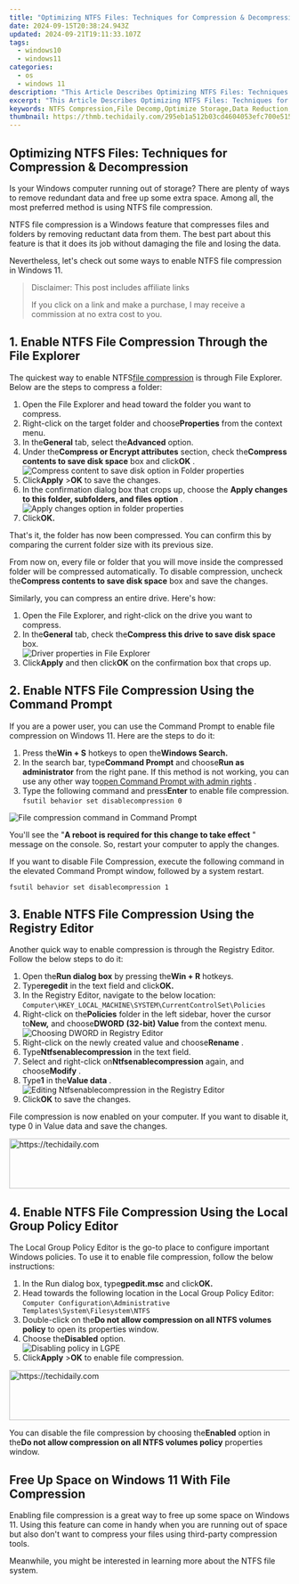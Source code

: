 ```yaml
---
title: "Optimizing NTFS Files: Techniques for Compression & Decompression"
date: 2024-09-15T20:38:24.943Z
updated: 2024-09-21T19:11:33.107Z
tags:
  - windows10
  - windows11
categories:
  - os
  - windows 11
description: "This Article Describes Optimizing NTFS Files: Techniques for Compression & Decompression"
excerpt: "This Article Describes Optimizing NTFS Files: Techniques for Compression & Decompression"
keywords: NTFS Compression,File Decomp,Optimize Storage,Data Reduction,NTFS Efficiency,NTFS File Tech,Filespace Savings
thumbnail: https://thmb.techidaily.com/295eb1a512b03cd4604053efc700e515a23fe08d7898031d0786b31b79d36b64.jpg
---
```


## Optimizing NTFS Files: Techniques for Compression & Decompression

 Is your Windows computer running out of storage? There are plenty of ways to remove redundant data and free up some extra space. Among all, the most preferred method is using NTFS file compression.

 NTFS file compression is a Windows feature that compresses files and folders by removing reductant data from them. The best part about this feature is that it does its job without damaging the file and losing the data.

 Nevertheless, let's check out some ways to enable NTFS file compression in Windows 11.

>  Disclaimer: This post includes affiliate links
>
>  If you click on a link and make a purchase, I may receive a commission at no extra cost to you.
>

## 1\. Enable NTFS File Compression Through the File Explorer

 The quickest way to enable NTFS[file compression](https://www.makeuseof.com/windows-11-file-compression-guide/) is through File Explorer. Below are the steps to compress a folder:

1. Open the File Explorer and head toward the folder you want to compress.
2. Right-click on the target folder and choose**Properties** from the context menu.
3. In the**General** tab, select the**Advanced** option.
4. Under the**Compress or Encrypt attributes** section, check the**Compress contents to save disk space** box and click**OK** .  
![Compress content to save disk option in Folder properties](https://static1.makeuseofimages.com/wordpress/wp-content/uploads/2023/01/compress-content-to-save-disk-option.jpg)
5. Click**Apply** \>**OK** to save the changes.
6. In the confirmation dialog box that crops up, choose the **Apply changes to this folder, subfolders, and files option** .  
![Apply changes option in folder properties](https://static1.makeuseofimages.com/wordpress/wp-content/uploads/2023/01/apply-changes-option.jpg)
7. Click**OK.**

 That's it, the folder has now been compressed. You can confirm this by comparing the current folder size with its previous size.

 From now on, every file or folder that you will move inside the compressed folder will be compressed automatically. To disable compression, uncheck the**Compress contents to save disk space** box and save the changes.

Similarly, you can compress an entire drive. Here's how:

1. Open the File Explorer, and right-click on the drive you want to compress.
2. In the**General** tab, check the**Compress this drive to save disk space** box.  
![Driver properties in File Explorer](https://static1.makeuseofimages.com/wordpress/wp-content/uploads/2023/01/driver-properties.jpg)
3. Click**Apply** and then click**OK** on the confirmation box that crops up.

## 2\. Enable NTFS File Compression Using the Command Prompt

 If you are a power user, you can use the Command Prompt to enable file compression on Windows 11\. Here are the steps to do it:

1. Press the**Win + S** hotkeys to open the**Windows Search.**
2. In the search bar, type**Command Prompt** and choose**Run as administrator** from the right pane. If this method is not working, you can use any other way to[open Command Prompt with admin rights](https://www.makeuseof.com/how-to-always-open-command-prompt-as-administrator-windows/) .
3. Type the following command and press**Enter** to enable file compression.  
`fsutil behavior set disablecompression 0`

![File compression command in Command Prompt](https://static1.makeuseofimages.com/wordpress/wp-content/uploads/2023/01/file-compression-command.jpg)

 You'll see the "**A reboot is required for this change to take effect** " message on the console. So, restart your computer to apply the changes.

 If you want to disable File Compression, execute the following command in the elevated Command Prompt window, followed by a system restart.

`fsutil behavior set disablecompression 1`

## 3\. Enable NTFS File Compression Using the Registry Editor

 Another quick way to enable compression is through the Registry Editor. Follow the below steps to do it:

1. Open the**Run dialog box** by pressing the**Win + R** hotkeys.
2. Type**regedit** in the text field and click**OK.**
3. In the Registry Editor, navigate to the below location:  
`Computer\HKEY_LOCAL_MACHINE\SYSTEM\CurrentControlSet\Policies`
4. Right-click on the**Policies** folder in the left sidebar, hover the cursor to**New,** and choose**DWORD** **(32-bit) Value** from the context menu.  
![Choosing DWORD in Registry Editor](https://static1.makeuseofimages.com/wordpress/wp-content/uploads/2023/01/choosing-dword.jpg)
5. Right-click on the newly created value and choose**Rename** .
6. Type**Ntfsenablecompression** in the text field.
7. Select and right-click on**Ntfsenablecompression** again, and choose**Modify** .
8. Type**1** in the**Value data** .  
![Editing Ntfsenablecompression in the Registry Editor](https://static1.makeuseofimages.com/wordpress/wp-content/uploads/2023/02/editing-ntfsenablecompression.jpg)
9. Click**OK** to save the changes.

 File compression is now enabled on your computer. If you want to disable it, type 0 in Value data and save the changes.

<!-- affiliate ads begin -->
<a href="https://ephamedtechinc.pxf.io/c/5597632/2136615/26400" target="_top" id="2136615">
  <img src="//a.impactradius-go.com/display-ad/26400-2136615" border="0" alt="https://techidaily.com" width="728" height="90"/>
</a>
<img height="0" width="0" src="https://ephamedtechinc.pxf.io/i/5597632/2136615/26400" style="position:absolute;visibility:hidden;" border="0" />
<!-- affiliate ads end -->

## 4\. Enable NTFS File Compression Using the Local Group Policy Editor

 The Local Group Policy Editor is the go-to place to configure important Windows policies. To use it to enable file compression, follow the below instructions:

1. In the Run dialog box, type**gpedit.msc** and click**OK.**
2. Head towards the following location in the Local Group Policy Editor:  
`Computer Configuration\Administrative Templates\System\Filesystem\NTFS`
3. Double-click on the**Do not allow compression on all NTFS volumes policy** to open its properties window.
4. Choose the**Disabled** option.  
![Disabling policy in LGPE](https://static1.makeuseofimages.com/wordpress/wp-content/uploads/2023/02/disabling-policy.jpg)
5. Click**Apply** \>**OK** to enable file compression.

<!-- affiliate ads begin -->
<a href="https://ephamedtechinc.pxf.io/c/5597632/2139322/26400" target="_top" id="2139322">
  <img src="//a.impactradius-go.com/display-ad/26400-2139322" border="0" alt="https://techidaily.com" width="728" height="90"/>
</a>
<img height="0" width="0" src="https://ephamedtechinc.pxf.io/i/5597632/2139322/26400" style="position:absolute;visibility:hidden;" border="0" />
<!-- affiliate ads end -->

 You can disable the file compression by choosing the**Enabled** option in the**Do not allow compression on all NTFS volumes policy** properties window.

## Free Up Space on Windows 11 With File Compression

 Enabling file compression is a great way to free up some space on Windows 11\. Using this feature can come in handy when you are running out of space but also don't want to compress your files using third-party compression tools.

 Meanwhile, you might be interested in learning more about the NTFS file system.

<ins class="adsbygoogle"
     style="display:block"
     data-ad-format="autorelaxed"
     data-ad-client="ca-pub-7571918770474297"
     data-ad-slot="1223367746"></ins>

<ins class="adsbygoogle"
     style="display:block"
     data-ad-client="ca-pub-7571918770474297"
     data-ad-slot="8358498916"
     data-ad-format="auto"
     data-full-width-responsive="true"></ins>



